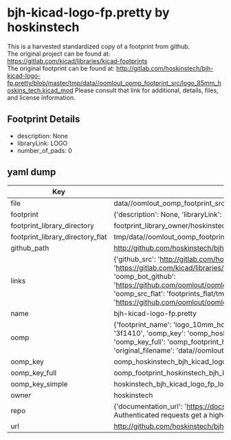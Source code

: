 # bjh-kicad-logo-fp.pretty by hoskinstech  
This is a harvested standardized copy of a footprint from github.  
The original project can be found at:  
https://gitlab.com/kicad/libraries/kicad-footprints  
The original footprint can be found at:
http://gitlab.com/hoskinstech/bjh-kicad-logo-fp.pretty/blob/master/tmp/data//oomlout_oomp_footprint_src/logo_85mm_hoskins_tech.kicad_mod
Please consult that link for additional, details, files, and license information.  
## Footprint Details
* description: None  
* libraryLink: LOGO  
* number_of_pads: 0  
## yaml dump  
| Key | Value |  
| --- | --- |  
| file | data//oomlout_oomp_footprint_src/bjh-kicad-logo-fp.pretty/logo_10mm_hoskins_tech.kicad_mod |  
| footprint | {'description': None, 'libraryLink': 'LOGO', 'number_of_pads': 0} |  
| footprint_library_directory | footprint_library_owner/hoskinstech_bjh-kicad-logo-fp.pretty |  
| footprint_library_directory_flat | tmp/data//oomlout_oomp_footprint_src/footprints_flat/hoskinstech_bjh_kicad_logo_fp_logo_10mm_hoskins_tech/working |  
| github_path | http://github.com/hoskinstech/bjh-kicad-logo-fp.pretty/blob/master/tmp/data//oomlout_oomp_footprint_src/logo_10mm_hoskins_tech.kicad_mod |  
| links | {'github_src': 'http://gitlab.com/hoskinstech/bjh-kicad-logo-fp.pretty/blob/master/tmp/data//oomlout_oomp_footprint_src/logo_85mm_hoskins_tech.kicad_mod', 'github_src_repo': 'https://gitlab.com/kicad/libraries/kicad-footprints', 'oomp_bot': 'tmp/data//oomlout_oomp_footprint_src/footprints/hoskinstech_bjh_kicad_logo_fp_logo_10mm_hoskins_tech/working', 'oomp_bot_github': 'https://github.com/oomlout/oomlout_oomp_footprint_bot/tree/main/tmp/data//oomlout_oomp_footprint_src/footprints/hoskinstech_bjh_kicad_logo_fp_logo_10mm_hoskins_tech/working', 'oomp_src_flat': 'footprints_flat/tmp/data//oomlout_oomp_footprint_src/footprints_flat/hoskinstech_bjh_kicad_logo_fp_logo_10mm_hoskins_tech/working', 'oomp_src_flat_github': 'https://github.com/oomlout/oomlout_oomp_footprint_src/tree/main/tmp/data//oomlout_oomp_footprint_src/footprints_flat/hoskinstech_bjh_kicad_logo_fp_logo_10mm_hoskins_tech/working'} |  
| name | bjh-kicad-logo-fp.pretty |  
| oomp | {'footprint_name': 'logo_10mm_hoskins_tech', 'library_name': 'bjh_kicad_logo_fp', 'md5': '3f1410bca01dc8ac095d99eddb1cf1ee', 'md5_10': '3f1410bca0', 'md5_5': '3f141', 'md5_6': '3f1410', 'oomp_key': 'oomp_hoskinstech_bjh_kicad_logo_fp_logo_10mm_hoskins_tech', 'oomp_key_extra': 'oomp_footprint_hoskinstech_bjh_kicad_logo_fp_logo_10mm_hoskins_tech', 'oomp_key_full': 'oomp_footprint_hoskinstech_bjh_kicad_logo_fp_logo_10mm_hoskins_tech_3f1410', 'oomp_key_simple': 'hoskinstech_bjh_kicad_logo_fp_logo_10mm_hoskins_tech', 'original_filename': 'data//oomlout_oomp_footprint_src/bjh-kicad-logo-fp.pretty/logo_10mm_hoskins_tech.kicad_mod', 'owner_name': 'hoskinstech'} |  
| oomp_key | oomp_hoskinstech_bjh_kicad_logo_fp_logo_10mm_hoskins_tech |  
| oomp_key_full | oomp_footprint_hoskinstech_bjh_kicad_logo_fp_logo_10mm_hoskins_tech |  
| oomp_key_simple | hoskinstech_bjh_kicad_logo_fp_logo_10mm_hoskins_tech |  
| owner | hoskinstech |  
| repo | {'documentation_url': 'https://docs.github.com/rest/overview/resources-in-the-rest-api#rate-limiting', 'message': "API rate limit exceeded for 84.66.142.224. (But here's the good news: Authenticated requests get a higher rate limit. Check out the documentation for more details.)"} |  
| url | http://github.com/hoskinstech/bjh-kicad-logo-fp.pretty |  

